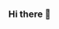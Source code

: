 ### Hi there 👋

<!--
**tosimiadesoye/tosimiadesoye** is a ✨ _special_ ✨ repository because its `README.md` (this file) appears on your GitHub profile.

- 🔭 I’m currently working on getting more stars on Hackerrank problem solving...
- 🌱 I’m currently learning Python...
- 👯 I’m looking to collaborate on Anything that involves automation...
- 🤔 I’m looking for help with Learnt Algorithms and Data structure...
- 💬 Ask me about Javascript, Node and React...
- 📫 How to reach me: https://twitter.com/tosimiadesoye...
- 😄 Pronouns: None/she/her...
- ⚡ Fun fact: Not sure this is a fun fact but I'm really really shy...
Here are some ideas to get you started:

- 🔭 I’m currently working on getting more stars on Hackerrank problem solving...
- 🌱 I’m currently learning Python...
- 👯 I’m looking to collaborate on Anything that involves automation...
- 🤔 I’m looking for help with Learnt Algorithms and Data structure...
- 💬 Ask me about Javascript, Node and React...
- 📫 How to reach me: https://twitter.com/tosimiadesoye...
- 😄 Pronouns: None/she/her...
- ⚡ Fun fact: Not sure this is a fun fact but I'm really really shy...
-->

